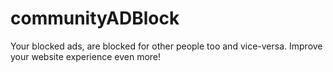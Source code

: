 # communityADBlock
Your blocked ads, are blocked for other people too and vice-versa. Improve your website experience even more!
